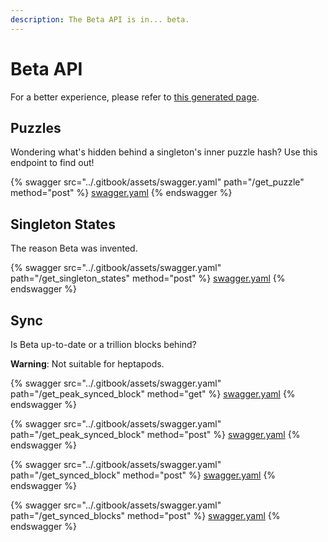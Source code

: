 ```yaml
---
description: The Beta API is in... beta.
---
```


# Beta API

For a better experience, please refer to [this generated page](https://app.swaggerhub.com/apis-docs/Yakuhito/Beta-API/1.0).

## Puzzles

Wondering what's hidden behind a singleton's inner puzzle hash? Use this endpoint to find out!

{% swagger src="../.gitbook/assets/swagger.yaml" path="/get_puzzle" method="post" %}
[swagger.yaml](../.gitbook/assets/swagger.yaml)
{% endswagger %}

## Singleton States

The reason Beta was invented.

{% swagger src="../.gitbook/assets/swagger.yaml" path="/get_singleton_states" method="post" %}
[swagger.yaml](../.gitbook/assets/swagger.yaml)
{% endswagger %}

## Sync

Is Beta up-to-date or a trillion blocks behind?

**Warning**: Not suitable for heptapods.

{% swagger src="../.gitbook/assets/swagger.yaml" path="/get_peak_synced_block" method="get" %}
[swagger.yaml](../.gitbook/assets/swagger.yaml)
{% endswagger %}

{% swagger src="../.gitbook/assets/swagger.yaml" path="/get_peak_synced_block" method="post" %}
[swagger.yaml](../.gitbook/assets/swagger.yaml)
{% endswagger %}

{% swagger src="../.gitbook/assets/swagger.yaml" path="/get_synced_block" method="post" %}
[swagger.yaml](../.gitbook/assets/swagger.yaml)
{% endswagger %}

{% swagger src="../.gitbook/assets/swagger.yaml" path="/get_synced_blocks" method="post" %}
[swagger.yaml](../.gitbook/assets/swagger.yaml)
{% endswagger %}
